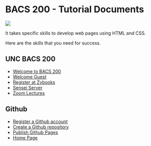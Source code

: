 # BACS 200 - Tutorial Documents

![](img/peaking.800.jpg)

It takes specific skills to develop web pages using HTML and CSS.

Here are the skills that you need for success.


## UNC BACS 200

* [Welcome to BACS 200](Welcome)
* [Welcome Guest](Guest)
* [Register at Zybooks](ZybooksReading)
* [Sensei Server](SenseiServer)
* [Zoom Lectures](ZoomLectures)


## Github

* [Register a Github account](GithubAccount.md)
* [Create a Github repository](GithubRepo.md)
* [Publish Github Pages](GithubPages.md)
* [Home Page](HomePage.md)


